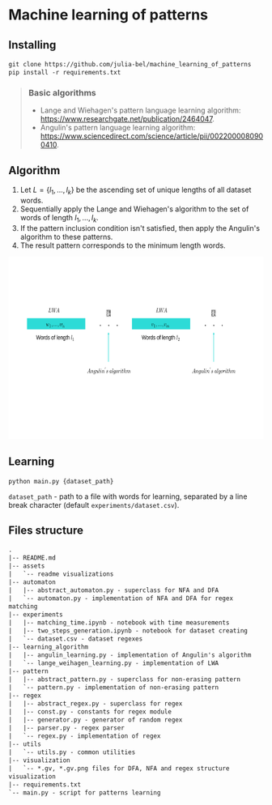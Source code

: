# Machine learning of patterns

## Installing
```
git clone https://github.com/julia-bel/machine_learning_of_patterns
pip install -r requirements.txt
```

> ### Basic algorithms
> - Lange and Wiehagen's pattern language learning algorithm: https://www.researchgate.net/publication/2464047.
> - Angulin's pattern language learning algorithm: https://www.sciencedirect.com/science/article/pii/0022000080900410.

## Algorithm
1) Let $L = \left \{ l_1, ..., l_k  \right \}$ be the ascending set of unique lengths of all dataset words.
2) Sequentially apply the Lange and Wiehagen's algorithm to the set of words of length $l_1, ..., l_k$.
3) If the pattern inclusion condition isn't satisfied, then apply the Angulin's algorithm to these patterns.
4) The result pattern corresponds to the minimum length words.

<p align="center">
    <img src="assets/algorithm.svg" width="640" height="360" alt="Learning algorithm"/>
</p>

## Learning
```
python main.py {dataset_path}
```
```dataset_path``` - path to a file with words for learning, separated by a line break character (default ```experiments/dataset.csv```).


## Files structure
```
.
|-- README.md
|-- assets
|   `-- readme visualizations
|-- automaton
|   |-- abstract_automaton.py - superclass for NFA and DFA
|   `-- automaton.py - implementation of NFA and DFA for regex matching
|-- experiments 
|   |-- matching_time.ipynb - notebook with time measurements
|   |-- two_steps_generation.ipynb - notebook for dataset creating
|   `-- dataset.csv - dataset regexes
|-- learning_algorithm
|   |-- angulin_learning.py - implementation of Angulin's algorithm
|   `-- lange_weihagen_learning.py - implementation of LWA
|-- pattern
|   |-- abstract_pattern.py - superclass for non-erasing pattern
|   `-- pattern.py - implementation of non-erasing pattern
|-- regex
|   |-- abstract_regex.py - superclass for regex 
|   |-- const.py - constants for regex module
|   |-- generator.py - generator of random regex
|   |-- parser.py - regex parser
|   `-- regex.py - implementation of regex
|-- utils
|   `-- utils.py - common utilities
|-- visualization
|   `-- *.gv, *.gv.png files for DFA, NFA and regex structure visualization
|-- requirements.txt
`-- main.py - script for patterns learning

```
